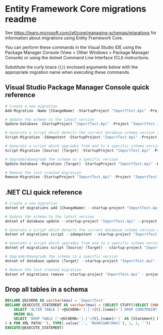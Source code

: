 # Entity Framework Core migrations readme

See <https://learn.microsoft.com//ef/core/managing-schemas/migrations> for information about migrations using Entity Framework Core.

You can perform these commands in the Visual Studio IDE using the Package Manager Console (View > Other Windows > Package Manager Console) or using the dotnet Command Line Interface (CLI) instructions.

Substitute the curly brace (`{}`) enclosed arguments below with the appropriate migration name when executing these commands.

## Visual Studio Package Manager Console quick reference

```powershell
# Create a new migration
Add-Migration -Name {ChangeName} -StartupProject "ImportTest.Api" -Project "ImportTest.Infrastructure"

# Update the schema to the latest version
Update-Database -StartupProject "ImportTest.Api" -Project "ImportTest.Infrastructure"

# Generate a script which detects the current database schema version and updates it to the latest
Script-Migration -Idempotent -StartupProject "ImportTest.Api" -Project "ImportTest.Infrastructure"

# Generate a script which upgrades from and to a specific schema version
Script-Migration {Source} {Target} -StartupProject "ImportTest.Api" -Project "ImportTest.Infrastructure"

# Upgrade/downgrade the schema to a specific version
Update-Database -Migration {Target} -StartupProject "ImportTest.Api" -Project "ImportTest.Infrastructure"

# Remove the last created migration
Remove-Migration -StartupProject "ImportTest.Api" -Project "ImportTest.Infrastructure"
```

## .NET CLI quick reference

```powershell
# Create a new migration
dotnet ef migrations add {ChangeName} --startup-project "ImportTest.Api" --project "ImportTest.Infrastructure"

# Update the schema to the latest version
dotnet ef database update --startup-project "ImportTest.Api" --project "ImportTest.Infrastructure"

# Generate a script which detects the current database schema version and updates it to the latest
dotnet ef migrations script --idempotent --startup-project "ImportTest.Api" --project "ImportTest.Infrastructure"

# Generate a script which upgrades from and to a specific schema version
dotnet ef migrations script {Source} {Target} --startup-project "ImportTest.Api" --project "ImportTest.Infrastructure"

# Upgrade/downgrade the schema to a specific version
dotnet ef database update {Target} --startup-project "ImportTest.Api" --project "ImportTest.Infrastructure"

# Remove the last created migration
dotnet ef migrations remove --startup-project "ImportTest.Api" --project "ImportTest.Infrastructure"
```

## Drop all tables in a schema

```sql
DECLARE @SCHEMA AS varchar(max) = 'ImportTest'
DECLARE @EXECUTE_STATEMENT AS varchar(max) = (SELECT STUFF((SELECT CHAR(13) + CHAR(10) + [Statement] FROM (
    SELECT 'ALTER TABLE ['+@SCHEMA+'].['+[t].[name]+'] DROP CONSTRAINT ['+[fk].[name]+']' AS [Statement] FROM [sys].[foreign_keys] AS [fk] INNER JOIN [sys].[tables] AS [t] ON [t].[object_id] = [fk].[parent_object_id] INNER JOIN [sys].[schemas] AS [s] ON [s].[schema_id] = [t].[schema_id] WHERE [s].[name] = @SCHEMA
    UNION ALL
    SELECT 'DROP TABLE ['+@SCHEMA+'].['+[t].[name]+']' AS [Statement] FROM [sys].[tables] AS [t] INNER JOIN [sys].[schemas] AS [s] ON [s].[schema_id] = [t].[schema_id] WHERE [s].[name] = @SCHEMA
) A FOR XML PATH(''), TYPE).value('.', 'NVARCHAR(MAX)'), 1, 1, ''))
EXECUTE(@EXECUTE_STATEMENT)
```
